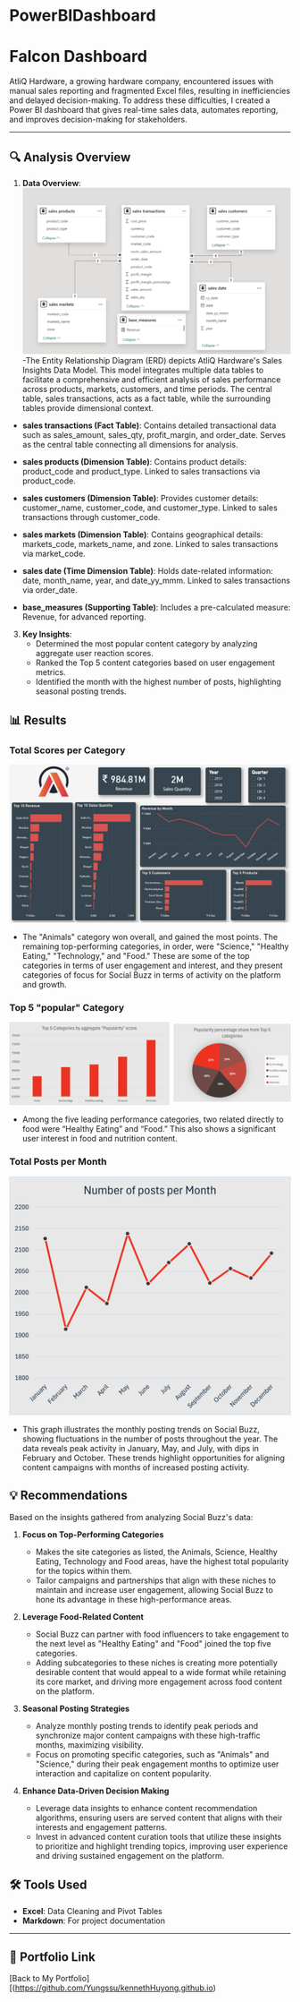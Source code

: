 # PowerBIDashboard

# Falcon Dashboard

AtliQ Hardware, a growing hardware company, encountered issues with manual sales reporting and fragmented Excel files, resulting in inefficiencies and delayed decision-making. To address these difficulties, I created a Power BI dashboard that gives real-time sales data, automates reporting, and improves decision-making for stakeholders.

---

## 🔍 Analysis Overview  

1. **Data Overview**:
![Data Overview](https://github.com/Yungssu/PowerBIDashboard/blob/main/atliqERD.png)
            -The Entity Relationship Diagram (ERD) depicts AtliQ Hardware's Sales Insights Data Model. This model integrates multiple data tables to facilitate a comprehensive and efficient analysis of sales performance across products, markets, customers, and time periods. The central table, sales transactions, acts as a fact table, while the surrounding tables provide dimensional context.

- **sales transactions (Fact Table)**:
Contains detailed transactional data such as sales_amount, sales_qty, profit_margin, and order_date.
Serves as the central table connecting all dimensions for analysis.

- **sales products (Dimension Table)**:
Contains product details: product_code and product_type.
Linked to sales transactions via product_code.

- **sales customers (Dimension Table)**:
Provides customer details: customer_name, customer_code, and customer_type.
Linked to sales transactions through customer_code.

- **sales markets (Dimension Table)**:
Contains geographical details: markets_code, markets_name, and zone.
Linked to sales transactions via market_code.

- **sales date (Time Dimension Table)**:
Holds date-related information: date, month_name, year, and date_yy_mmm.
Linked to sales transactions via order_date.

- **base_measures (Supporting Table)**:
Includes a pre-calculated measure: Revenue, for advanced reporting.

3. **Key Insights**:
   - Determined the most popular content category by analyzing aggregate user reaction scores.  
   - Ranked the Top 5 content categories based on user engagement metrics.  
   - Identified the month with the highest number of posts, highlighting seasonal posting trends.  

## 📊 Results  

### Total Scores per Category
![Results](https://github.com/Yungssu/PowerBIDashboard/blob/main/AtliqDashboard.png)
   - The "Animals" category won overall, and gained the most points. The remaining top-performing categories, in order, were "Science," "Healthy Eating," "Technology," and "Food." These are some of the top categories in terms of user engagement and interest, and they present categories of focus for Social Buzz in terms of activity on the platform and growth.

### Top 5 "popular" Category  
![Results](https://github.com/Yungssu/ExcelAnalysis/blob/main/SocialBuzzTop5.png)
   - Among the five leading performance categories, two related directly to food were “Healthy Eating” and “Food.” This also shows a significant user interest in food and nutrition content.
### Total Posts per Month  
![Results](https://github.com/Yungssu/ExcelAnalysis/blob/main/SocialBuzzPostsPerMonth.png)
   - This graph illustrates the monthly posting trends on Social Buzz, showing fluctuations in the number of posts throughout the year. The data reveals peak activity in January, May, and July, with dips in February and October. These trends highlight opportunities for aligning content campaigns with months of increased posting activity.

## 💡 Recommendations

Based on the insights gathered from analyzing Social Buzz's data:

1. **Focus on Top-Performing Categories**  
   - Makes the site categories as listed, the Animals, Science, Healthy Eating, Technology and Food areas, have the highest total popularity for the topics within them.
   - Tailor campaigns and partnerships that align with these niches to maintain and increase user engagement, allowing Social Buzz to hone its advantage in these high-performance areas.

2. **Leverage Food-Related Content**  
   - Social Buzz can partner with food influencers to take engagement to the next level as "Healthy Eating" and "Food" joined the top five categories.
   - Adding subcategories to these niches is creating more potentially desirable content that would appeal to a wide format while retaining its core market, and driving more engagement across food content on the platform.

4. **Seasonal Posting Strategies**  
   - Analyze monthly posting trends to identify peak periods and synchronize major content campaigns with these high-traffic months, maximizing visibility.  
   - Focus on promoting specific categories, such as "Animals" and "Science," during their peak engagement months to optimize user interaction and capitalize on content popularity.

5. **Enhance Data-Driven Decision Making**  
   - Leverage data insights to enhance content recommendation algorithms, ensuring users are served content that aligns with their interests and engagement patterns.  
   - Invest in advanced content curation tools that utilize these insights to prioritize and highlight trending topics, improving user experience and driving sustained engagement on the platform.


## 🛠️ Tools Used  

- **Excel**: Data Cleaning and Pivot Tables  
- **Markdown**: For project documentation  

---

## 🔗 Portfolio Link  
[Back to My Portfolio][(https://github.com/Yungssu/kennethHuyong.github.io)

